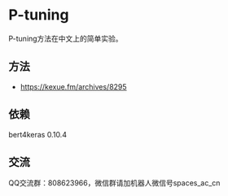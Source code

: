 # P-tuning
P-tuning方法在中文上的简单实验。

## 方法
- https://kexue.fm/archives/8295

## 依赖
bert4keras 0.10.4

## 交流
QQ交流群：808623966，微信群请加机器人微信号spaces_ac_cn
